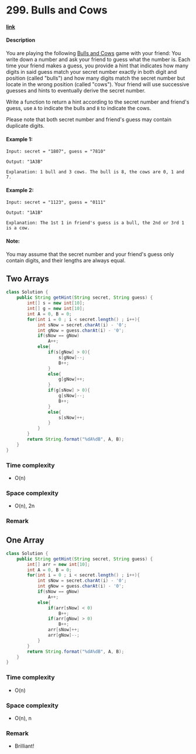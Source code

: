 # 299. Bulls and Cows

#### [link](https://leetcode.com/problems/bulls-and-cows/) 

#### Description
You are playing the following [Bulls and Cows](https://en.wikipedia.org/wiki/Bulls_and_Cows) game with your friend: You write down a number and ask your friend to guess what the number is. Each time your friend makes a guess, you provide a hint that indicates how many digits in said guess match your secret number exactly in both digit and position (called "bulls") and how many digits match the secret number but locate in the wrong position (called "cows"). Your friend will use successive guesses and hints to eventually derive the secret number.

Write a function to return a hint according to the secret number and friend's guess, use `A` to indicate the bulls and `B` to indicate the cows. 

Please note that both secret number and friend's guess may contain duplicate digits.

#### Example 1:
```
Input: secret = "1807", guess = "7810"

Output: "1A3B"

Explanation: 1 bull and 3 cows. The bull is 8, the cows are 0, 1 and 7.
```
#### Example 2:
```
Input: secret = "1123", guess = "0111"

Output: "1A1B"

Explanation: The 1st 1 in friend's guess is a bull, the 2nd or 3rd 1 is a cow.
```

#### Note: 
You may assume that the secret number and your friend's guess only contain digits, and their lengths are always equal.

## Two Arrays
```java
class Solution {
    public String getHint(String secret, String guess) {
        int[] s = new int[10];
        int[] g = new int[10];
        int A = 0, B = 0;
        for(int i = 0 ; i < secret.length() ; i++){
            int sNow = secret.charAt(i) - '0';
            int gNow = guess.charAt(i) - '0';
            if(sNow == gNow)
                A++;
            else{
                if(s[gNow] > 0){
                    s[gNow]--;
                    B++;
                }
                else{
                    g[gNow]++;
                }
                if(g[sNow] > 0){
                    g[sNow]--;
                    B++;
                }
                else{
                    s[sNow]++;
                }
            }
        }
        return String.format("%dA%dB", A, B);
    }
}
```
### Time complexity
* O(n)
### Space complexity
* O(n), 2n
### Remark

## One Array
```java
class Solution {
    public String getHint(String secret, String guess) {
        int[] arr = new int[10];
        int A = 0, B = 0;
        for(int i = 0 ; i < secret.length() ; i++){
            int sNow = secret.charAt(i) - '0';
            int gNow = guess.charAt(i) - '0';
            if(sNow == gNow)
                A++;
            else{
                if(arr[sNow] < 0)
                    B++;
                if(arr[gNow] > 0)
                    B++;
                arr[sNow]++;
                arr[gNow]--;
            }
        }
        return String.format("%dA%dB", A, B);
    }
}
```
### Time complexity
* O(n)
### Space complexity
* O(n), n
### Remark
* Brilliant!

